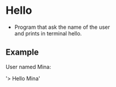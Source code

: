 # Hello

* Program that ask the name of the user  
and prints in terminal hello.

## Example  
User named Mina:

'> Hello Mina'  
